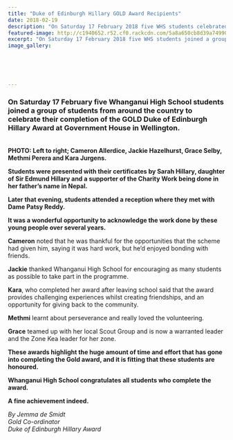 ```yaml
---
title: "Duke of Edinburgh Hillary GOLD Award Recipients"
date: 2018-02-19
description: "On Saturday 17 February 2018 five WHS students celebrated their completion of the GOLD Duke of Edinburgh Hillary Award at Government House..."
featured-image: http://c1940652.r52.cf0.rackcdn.com/5a8a650cb8d39a749900001e/Gold-Awards-at-Wellinton-feb-2018.jpg
excerpt: "On Saturday 17 February 2018 five WHS students joined a group of students from around the country to celebrate their completion of the GOLD Duke of Edinburgh Hillary Award."
image_gallery:
    
    
    
    
    
---
```


<h3><strong>On Saturday 17&nbsp;February five Whanganui High School students joined a group of students from around the country to celebrate their completion of the GOLD Duke of Edinburgh Hillary Award at Government House in Wellington.</strong></h3>
<p><strong><br />PHOTO: Left to right; Cameron Allerdice, Jackie Hazelhurst, Grace Selby, Methmi Perera and Kara Jurgens.</strong></p>
<p><strong>Students were presented with their certificates by Sarah Hillary, daughter of Sir Edmund Hillary and a supporter of the Charity Work being done in her father&rsquo;s name in Nepal.</strong></p>
<p><strong>Later that evening, students attended a reception where they met with Dame Patsy Reddy.</strong></p>
<p><strong>It was a wonderful opportunity to acknowledge the work done by these young people over several years.&nbsp;</strong></p>
<p><strong>Cameron</strong> noted that he was thankful for the opportunities that the scheme had given him, saying it was hard work, but he&rsquo;d enjoyed bonding with friends.</p>
<p><strong>Jackie</strong> thanked Whanganui High School for encouraging as many students as possible to take part in the programme.</p>
<p><strong>Kara</strong>, who completed her award after leaving school said that the award provides challenging experiences whilst creating friendships, and an opportunity for giving back to the community.</p>
<p><strong>Methmi</strong> learnt about perseverance and really loved the volunteering.</p>
<p><strong>Grace</strong> teamed up with her local Scout Group and is now a warranted leader and the Zone Kea leader for her zone.</p>
<p><strong><span>These awards highlight the huge amount of time and effort that has gone into completing the Gold award, and it is fitting that these students are honoured.</span></strong><strong></strong></p>
<p><strong><span>Whanganui High School congratulates all students who complete the award.</span></strong><strong></strong></p>
<p><strong><span>A fine achievement indeed.</span></strong><strong></strong></p>
<p><em>By Jemma de Smidt</em><br /><em>Gold Co-ordinator<br />Duke of Edinburgh Hillary Award</em></p>


